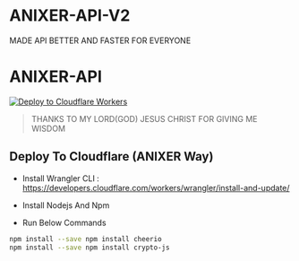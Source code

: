# ANIXER-API-V2
MADE API BETTER  AND FASTER FOR EVERYONE

# ANIXER-API


[![Deploy to Cloudflare Workers](https://deploy.workers.cloudflare.com/button)](https://deploy.workers.cloudflare.com/?url=https://github.com/XerAnime/anixer-api)

> THANKS TO MY LORD(GOD) JESUS  CHRIST FOR GIVING ME WISDOM 

## Deploy To Cloudflare (ANIXER Way)

- Install Wrangler CLI : https://developers.cloudflare.com/workers/wrangler/install-and-update/

- Install Nodejs And Npm

- Run Below Commands

```bash
npm install --save npm install cheerio
npm install --save npm install crypto-js
```
